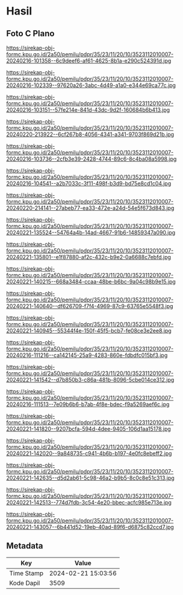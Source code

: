 # Hasil

## Foto C Plano

https://sirekap-obj-formc.kpu.go.id/2a50/pemilu/pdpr/35/23/11/20/10/3523112010007-20240216-101358--6c9deef6-af61-4625-8b1a-e290c524391d.jpg

https://sirekap-obj-formc.kpu.go.id/2a50/pemilu/pdpr/35/23/11/20/10/3523112010007-20240216-102339--97620a26-3abc-4d49-a1a0-e344e69ca77c.jpg

https://sirekap-obj-formc.kpu.go.id/2a50/pemilu/pdpr/35/23/11/20/10/3523112010007-20240216-103151--57fe214e-841d-43dc-9d2f-160684b6b413.jpg

https://sirekap-obj-formc.kpu.go.id/2a50/pemilu/pdpr/35/23/11/20/10/3523112010007-20240220-213922--6cf267b8-4056-4341-a341-9703f869d21b.jpg

https://sirekap-obj-formc.kpu.go.id/2a50/pemilu/pdpr/35/23/11/20/10/3523112010007-20240216-103736--2cfb3e39-2428-4744-89c6-8c4ba08a5998.jpg

https://sirekap-obj-formc.kpu.go.id/2a50/pemilu/pdpr/35/23/11/20/10/3523112010007-20240216-104541--a2b7033c-3f11-498f-b3d9-bd75e8cd1c04.jpg

https://sirekap-obj-formc.kpu.go.id/2a50/pemilu/pdpr/35/23/11/20/10/3523112010007-20240220-214141--27abeb77-ea33-472e-a24d-54e5f673d843.jpg

https://sirekap-obj-formc.kpu.go.id/2a50/pemilu/pdpr/35/23/11/20/10/3523112010007-20240221-135524--54764a4b-14ad-4667-91b6-14859347a090.jpg

https://sirekap-obj-formc.kpu.go.id/2a50/pemilu/pdpr/35/23/11/20/10/3523112010007-20240221-135801--e1f87880-af2c-432c-b9e2-0a6688c7ebfd.jpg

https://sirekap-obj-formc.kpu.go.id/2a50/pemilu/pdpr/35/23/11/20/10/3523112010007-20240221-140215--668a3484-ccaa-48be-b6bc-9a04c98b9e15.jpg

https://sirekap-obj-formc.kpu.go.id/2a50/pemilu/pdpr/35/23/11/20/10/3523112010007-20240221-140640--df626709-f7f4-4969-87c9-63765e5548f3.jpg

https://sirekap-obj-formc.kpu.go.id/2a50/pemilu/pdpr/35/23/11/20/10/3523112010007-20240221-140945--55344f4e-150f-45f5-bcb7-fe08ce3e2ee8.jpg

https://sirekap-obj-formc.kpu.go.id/2a50/pemilu/pdpr/35/23/11/20/10/3523112010007-20240216-111216--ca142145-25a9-4283-860e-fdbdfc015bf3.jpg

https://sirekap-obj-formc.kpu.go.id/2a50/pemilu/pdpr/35/23/11/20/10/3523112010007-20240221-141542--d7b850b3-c86a-481b-8096-5cbe014ce312.jpg

https://sirekap-obj-formc.kpu.go.id/2a50/pemilu/pdpr/35/23/11/20/10/3523112010007-20240216-111513--7e09b6b6-b7ab-4f8e-bdec-f9a5269aef6c.jpg

https://sirekap-obj-formc.kpu.go.id/2a50/pemilu/pdpr/35/23/11/20/10/3523112010007-20240221-141820--9207bcfa-594d-4dee-9405-106d1aa15178.jpg

https://sirekap-obj-formc.kpu.go.id/2a50/pemilu/pdpr/35/23/11/20/10/3523112010007-20240221-142020--9a848735-c941-4b6b-b197-4e0fc8ebeff2.jpg

https://sirekap-obj-formc.kpu.go.id/2a50/pemilu/pdpr/35/23/11/20/10/3523112010007-20240221-142635--d5d2ab61-5c98-46a2-b9b5-8c0c8e51c313.jpg

https://sirekap-obj-formc.kpu.go.id/2a50/pemilu/pdpr/35/23/11/20/10/3523112010007-20240221-142513--774d7fdb-3c54-4e20-bbec-acfc985e713e.jpg

https://sirekap-obj-formc.kpu.go.id/2a50/pemilu/pdpr/35/23/11/20/10/3523112010007-20240221-143057--6b441d52-19eb-40ad-89f6-d6875c82ccd7.jpg


## Metadata

| Key        | Value               |
| ---------- | ------------------- |
| Time Stamp | 2024-02-21 15:03:56 |
| Kode Dapil | 3509                |



